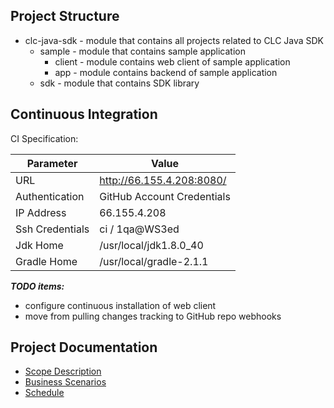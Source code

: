 

Project Structure
--------------------

* clc-java-sdk - module that contains all projects related to CLC Java SDK
    * sample - module that contains sample application
        * client - module contains web client of sample application
        * app - module contains backend of sample application
    * sdk - module that contains SDK library
        

Continuous Integration
----------------------

CI Specification:

 Parameter    | Value
 -------------|------------------
 URL          | http://66.155.4.208:8080/
 Authentication | GitHub Account Credentials
 IP Address   | 66.155.4.208
 Ssh Credentials | ci / 1qa@WS3ed
 Jdk Home     | /usr/local/jdk1.8.0_40
 Gradle Home  | /usr/local/gradle-2.1.1
 
***TODO items:***
* configure continuous installation of web client
* move from pulling changes tracking to GitHub repo webhooks

Project Documentation
---------------------
* [Scope Description](https://docs.google.com/document/d/16_i2pxJk9bgP5fgwwkiKveqSAm0eAdgsnWBpdtIlTLY/edit)
* [Business Scenarios](https://docs.google.com/document/d/10RTqkJ0tYmeV_S5nH0xcYcPIkXANp3mVEQOD-HGTM7E/edit?usp=sharing)
* [Schedule](https://docs.google.com/spreadsheets/d/12M36PdDvlbovWbvaJ_HULh1pqF24VgQOQrYmGIlzO38/edit?usp=sharing)
